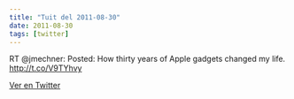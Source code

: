 ```yaml
---
title: "Tuit del 2011-08-30"
date: 2011-08-30
tags: [twitter]
---
```


RT @jmechner: Posted: How thirty years of Apple gadgets changed my life. http://t.co/V9TYhvy



[Ver en Twitter](https://twitter.com/i/web/status/108592768380715009)
